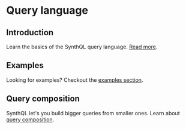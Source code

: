 # Query language

## Introduction
Learn the basics of the SynthQL query language. [Read more](./query-language/introduction).

## Examples
Looking for examples? Checkout the [examples section](./query-language/examples).

## Query composition
SynthQL let's you build bigger queries from smaller ones. Learn about [query composition](./query-language/composition).


